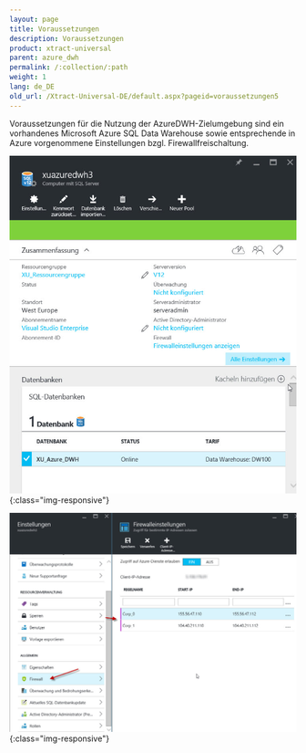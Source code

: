 ```yaml
---
layout: page
title: Voraussetzungen
description: Voraussetzungen
product: xtract-universal
parent: azure_dwh
permalink: /:collection/:path
weight: 1
lang: de_DE
old_url: /Xtract-Universal-DE/default.aspx?pageid=voraussetzungen5
---
```


Voraussetzungen für die Nutzung der AzureDWH-Zielumgebung sind ein vorhandenes Microsoft Azure SQL Data Warehouse sowie entsprechende in Azure vorgenommene Einstellungen bzgl. Firewallfreischaltung.


![XU_AzureDWH_Setup](/img/content/XU_AzureDWH_Setup.jpg){:class="img-responsive"}

![XU_AzureDWH_Firewall_DE](/img/content/XU_AzureDWH_Firewall_DE.jpg){:class="img-responsive"}
